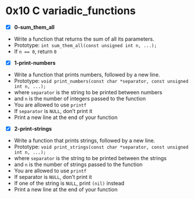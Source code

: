 # 0x10 C variadic_functions

- [x] **0-sum_them_all**
- Write a function that returns the sum of all its parameters.
- Prototype: `int sum_them_all(const unsigned int n, ...);`
- If `n == 0`, return `0`

- [x] **1-print-numbers**
- Write a function that prints numbers, followed by a new line.
- Prototype: `void print_numbers(const char *separator, const unsigned int n, ...);`
- where `separator` is the string to be printed between numbers
- and `n` is the number of integers passed to the function
- You are allowed to use `printf`
- If `separator` is `NULL`, don’t print it
- Print a new line at the end of your function

- [x] **2-print-strings**
- Write a function that prints strings, followed by a new line.
- Prototype: `void print_strings(const char *separator, const unsigned int n, ...);`
- where `separator` is the string to be printed between the strings
- and `n` is the number of strings passed to the function
- You are allowed to use `printf`
- If separator is `NULL`, don’t print it
- If one of the string is `NULL`, print `(nil)` instead
- Print a new line at the end of your function
